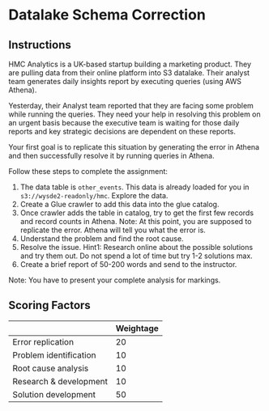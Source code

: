 # Datalake Schema Correction

## Instructions

HMC Analytics is a UK-based startup building a marketing product. They are pulling data from their online platform into S3 datalake. Their analyst team generates daily insights report by executing queries (using AWS Athena).

Yesterday, their Analyst team reported that they are facing some problem while running the queries. They need your help in resolving this problem on an urgent basis because the executive team is waiting for those daily reports and key strategic decisions are dependent on these reports.

Your first goal is to replicate this situation by generating the error in Athena and then successfully resolve it by running queries in Athena.

Follow these steps to complete the assignment:

1. The data table is `other_events`. This data is already loaded for you in `s3://wysde2-readonly/hmc`. Explore the data.
2. Create a Glue crawler to add this data into the glue catalog.
3. Once crawler adds the table in catalog, try to get the first few records and record counts in Athena. Note: At this point, you are supposed to replicate the error. Athena will tell you what the error is.
4. Understand the problem and find the root cause.
5. Resolve the issue. Hint1: Research online about the possible solutions and try them out. Do not spend a lot of time but try 1-2 solutions max.
6. Create a brief report of 50-200 words and send to the instructor.

Note: You have to present your complete analysis for markings.

## Scoring Factors

|   | Weightage |
| - | - |
| Error replication | 20  |
| Problem identification | 10  |
| Root cause analysis | 10 |
| Research & development | 10 |
| Solution development | 50 |